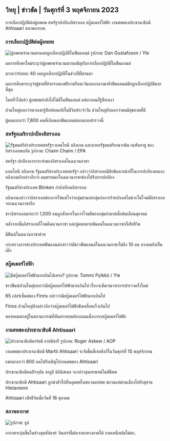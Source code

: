 ## วิทยุ \| ข่าวชัด \| วันศุกร์ที่ 3 พฤศจิกายน 2023

การเลือกปฏิบัติต่อผู้อพยพ สหรัฐฯปกป้องอิสราเอล สกู๊ตเตอร์ไฟฟ้า งานศพของประธานาธิบดี Ahtisaari สภาพอากาศ.

### การเลือกปฏิบัติต่อผู้อพยพ

![ผู้อพยพจำนวนมากเคยถูกเลือกปฏิบัติในฟินแลนด์ รูปภาพ: Dan Gustafsson / Yle](https://images.cdn.yle.fi/image/upload/c_crop,h_1080,w_1919,x_0,y_0/ar_1.7777777777777777,c_fill,g_faces,h_675,w_1200/dpr_1.0/q_auto:eco/f_auto/fl_lossy/v1693477380/39-116537864f0696340afe)

ผลการศึกษาใหม่ระบุว่าผู้อพยพจำนวนมากเผชิญกับการเลือกปฏิบัติในฟินแลนด์

มากกว่าร้อยละ 40 เคยถูกเลือกปฏิบัติในช่วงปีที่ผ่านมา

ผลการศึกษาระบุว่าผู้ชายที่ย้ายจากแอฟริกาหรือตะวันออกกลางมายังฟินแลนด์มักถูกเลือกปฏิบัติมากที่สุด

โดยทั่วไปแล้ว ผู้อพยพกำลังไปได้ดีในฟินแลนด์ แต่บางคนก็รู้สึกเหงา

ส่วนใหญ่บอกว่าพวกเขารู้สึกปลอดภัยในชีวิตประจำวัน ส่วนใหญ่ยังบอกว่าตนมีสุขภาพที่ดี

ผู้คนมากกว่า 7,800 คนที่เกิดนอกฟินแลนด์ตอบแบบสำรวจนี้

### สหรัฐอเมริกาปกป้องอิสราเอล

![รัฐมนตรีต่างประเทศสหรัฐฯ แอนโทนี บลิงเกน และนายกรัฐมนตรีเบนจามิน เนทันยาฮู ของอิสราเอลพบกัน รูปภาพ: Chaim Chaim / EPA](https://images.cdn.yle.fi/image/upload/c_crop,h_1178,w_2095,x_0,y_45/ar_1.7777777777777777,c_fill,g_faces,h_675,w_1200/dpr_1.0/q_auto:eco/f_auto/fl_lossy/v1697558051/39-1187709652eacaa1698e)

สหรัฐฯ ปกป้องการกระทำของอิสราเอลในฉนวนกาซา

แอนโทนี บลิงเกน รัฐมนตรีต่างประเทศสหรัฐฯ กล่าวว่าอิสราเอลมีสิทธิและหน้าที่ในการปกป้องตนเอง บลิงเกนยังกล่าวอีกว่า คนธรรมดาในฉนวนกาซาต้องได้รับการปกป้อง

รัฐมนตรีต่างประเทศ Blinken กำลังเยือนอิสราเอล

บลิงเกนกล่าวว่าอิสราเอลต้องการให้แน่ใจว่ากลุ่มฮามาสกลุ่มก่อการร้ายปาเลสไตน์จะไม่โจมตีอิสราเอลจากฉนวนกาซาอีก

ชาวอิสราเอลมากกว่า 1,000 คนถูกสังหารในการโจมตีของกลุ่มฮามาสเมื่อต้นเดือนตุลาคม

หลังจากนั้นอิสราเอลก็โจมตีฉนวนกาซา และผู้คนหลายพันคนในฉนวนกาซาก็เสียชีวิต

มีฟินน์ในฉนวนกาซาด้วย

กระทรวงการต่างประเทศฟินแลนด์กล่าวว่ามีชาวฟินแลนด์ในฉนวนกาซาไม่ถึง 10 คน บางคนยังเป็นเด็ก

### สกู๊ตเตอร์ไฟฟ้า

![มีสกู๊ตเตอร์ไฟฟ้ามากเกินไปเหรอ? รูปภาพ: Tommi Pylkkö / Yle](https://images.cdn.yle.fi/image/upload/c_crop,h_2268,w_4032,x_0,y_378/ar_1.7777777777777777,c_fill,g_faces,h_675,w_1200/dpr_1.0/q_auto:eco/f_auto/fl_lossy/v1629190662/39-842535611aab23cf6db)

ชาวฟินน์ส่วนใหญ่บอกว่ามีสกู๊ตเตอร์ไฟฟ้ามากเกินไป เรื่องจะชัดเจนจากการสำรวจครั้งใหม่

65 เปอร์เซ็นต์ของ Finns กล่าวว่ามีสกู๊ตเตอร์ไฟฟ้ามากเกินไป

Finns ส่วนใหญ่ยังกล่าวอีกว่าสกู๊ตเตอร์ไฟฟ้าขับเคลื่อนเร็วเกินไป

หลายคนตกอยู่ในสถานการณ์ที่อันตรายบนท้องถนนเนื่องจากสกู๊ตเตอร์ไฟฟ้า

### งานศพของประธานาธิบดี Ahtisaari

![ประธานาธิบดีมาร์ตติ อาห์ติซารี รูปภาพ: Roger Askew / AOP](https://images.cdn.yle.fi/image/upload/c_crop,h_3238,w_5757,x_259,y_350/ar_1.7777777777777777,c_fill,g_faces,h_675,w_1200/dpr_1.0/q_auto:eco/f_auto/fl_lossy/v1697440152/39-1186733652ce1167d3e9)

งานศพของประธานาธิบดี Martti Ahtisaari จะจัดขึ้นที่เฮลซิงกิในวันศุกร์ที่ 10 พฤศจิกายน

แขกมากกว่า 800 คนได้รับเชิญไปงานศพของ Ahtisaari

ประธานาธิบดีคนปัจจุบัน ซาอูลี นิอินิสเตอ จะกล่าวสุนทรพจน์ในพิธีศพ

ประธานาธิบดี Ahtisaari ถูกนำตัวไปที่หลุมศพในขบวนแห่ศพ ขบวนแห่ผ่านเมืองไปยังสุสาน Hietaniemi

Ahtisaari เสียชีวิตเมื่อวันที่ 16 ตุลาคม

### สภาพอากาศ

![ รูปภาพ: ยูล์](https://images.cdn.yle.fi/image/upload/c_crop,h_1080,w_1919,x_0,y_0/ar_1.7777777777777777,c_fill,g_faces,h_675,w_1200/dpr_1.0/q_auto:eco/f_auto/fl_lossy/v1699023031/39-11957186545088dc4556)

อากาศจะอุ่นขึ้นในช่วงสุดสัปดาห์ วันเสาร์นี้ฝนจะตกทางภาคใต้ ภาคเหนือฝนไม่ตก.